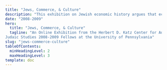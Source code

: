 ```yaml
---
title: "Jews, Commerce, & Culture"
description: "This exhibition on Jewish economic history argues that economics is not solely materialist and quantitative in nature but an integral part of Jewish religion and folkways."
date: "2008-2009"
hero:
  title: "Jews, Commerce, & Culture"
  tagline: "An Online Exhibition from the Herbert D. Katz Center for Advanced
Judaic Studies 2008-2009 Fellows at the University of Pennsylvania"
slug: "jews-commerce-culture"
tableOfContents:
  minHeadingLevel: 2
  maxHeadingLevel: 3
template: doc
---
```


 